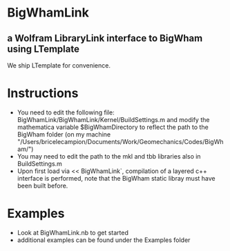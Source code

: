 # BigWhamLink
## a Wolfram LibraryLink interface to BigWham using LTemplate

We ship LTemplate for convenience. 

# Instructions
  - You need to edit the following file: BigWhamLink/BigWhamLink/Kernel/BuildSettings.m and modify the mathematica variable $BigWhamDirectory 
to reflect the path to the BigWham folder (on my machine "/Users/bricelecampion/Documents/Work/Geomechanics/Codes/BigWham/")
  - You may need to edit the path to the mkl and tbb libraries also in BuildSettings.m 
  - Upon first load via << BigWhamLink`, compilation of a layered c++ interface is performed, note that the BigWham static libray must have been built before.

# Examples
- Look at BigWhamLink.nb to get started
- additional examples can be found under the Examples folder
